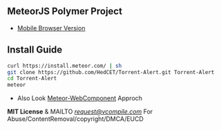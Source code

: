 MeteorJS Polymer Project
----------

* [Mobile Browser Version](https://ww8.herokuapp.com)

Install Guide
----------

```sh
curl https://install.meteor.com/ | sh
git clone https://github.com/HedCET/Torrent-Alert.git Torrent-Alert
cd Torrent-Alert 
meteor
```

* Also Look [Meteor-WebComponent](https://github.com/meteorwebcomponents) Approch

**MIT License** & MAILTO *request@vcompile.com* For Abuse/ContentRemoval/copyright/DMCA/EUCD
